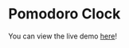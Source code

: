 # Pomodoro Clock
You can view the live demo <a href="https://jackma1206.github.io/pomodoro-clock/">here</a>!
